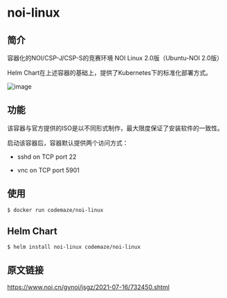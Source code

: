 # noi-linux

## 简介

容器化的NOI/CSP-J/CSP-S的竞赛环境  NOI Linux 2.0版（Ubuntu-NOI 2.0版）

Helm Chart在上述容器的基础上，提供了Kubernetes下的标准化部署方式。

![image](https://user-images.githubusercontent.com/8893623/219260892-21e6c875-6e30-41d9-869f-6ac7c5302114.png)

## 功能

该容器与官方提供的ISO是以不同形式制作，最大限度保证了安装软件的一致性。

启动该容器后，容器默认提供两个访问方式：

- sshd on TCP port 22

- vnc on TCP port 5901

## 使用

```shell
$ docker run codemaze/noi-linux
```

## Helm Chart

```shell
$ helm install noi-linux codemaze/noi-linux
```

## 原文链接

https://www.noi.cn/gynoi/jsgz/2021-07-16/732450.shtml
